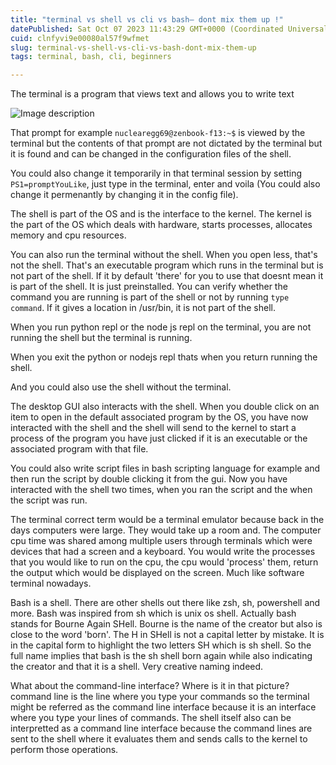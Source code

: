 ```yaml
---
title: "terminal vs shell vs cli vs bash— dont mix them up !"
datePublished: Sat Oct 07 2023 11:43:29 GMT+0000 (Coordinated Universal Time)
cuid: clnfyvi9e00080al57f9wfmet
slug: terminal-vs-shell-vs-cli-vs-bash-dont-mix-them-up
tags: terminal, bash, cli, beginners

---
```


The terminal is a program that views text and allows you to write text

![Image description](https://dev-to-uploads.s3.amazonaws.com/uploads/articles/ijv46qp5zk9uo0gv4z94.png)


That prompt for example `nuclearegg69@zenbook-f13:~$` is viewed by the terminal but the contents of that prompt are not dictated by the terminal but it is found and can be changed in the configuration files of the shell.

You could also change it temporarily in that terminal session by setting `PS1=promptYouLike`, just type in the terminal, enter and voila (You could also change it permenantly by changing it in the config file).

The shell is part of the OS and is the interface to the kernel. The kernel is the part of the OS which deals with hardware, starts processes, allocates memory and cpu resources.

You can also run the terminal without the shell. When you open less, that's not the shell. That's an executable program which runs in the terminal but is not part of the shell. If it by default 'there' for you to use that doesnt mean it is part of the shell. It is just preinstalled. You can verify whether the command you are running is part of the shell or not by running `type command`. If it gives a location in /usr/bin, it is not part of the shell. 

When you run python repl or the node js repl on the terminal, you are not running the shell but the terminal is running.

When you exit the python or nodejs repl thats when you return running the shell.

And you could also use the shell without the terminal. 

The desktop GUI also interacts with the shell. When you double click on an item to open in the default associated program by the OS, you have now interacted with the shell and the shell will send to the kernel to start a process of the program you have just clicked if it is an executable or the associated program with that file.

You could also write script files in bash scripting language for example and then run the script by double clicking it from the gui. Now you have interacted with the shell two times, when you ran the script and the when the script was run.

The terminal correct term would be a terminal emulator because back in the days computers were large. They would take up a room and. The computer cpu time was shared among multiple users through terminals which were devices that had a screen and a keyboard. You would write the processes that you would like to run on the cpu, the cpu would 'process' them, return the output which would be displayed on the screen. Much like software terminal nowadays.

Bash is a shell. There are other shells out there like zsh, sh, powershell and more. Bash was inspired from sh which is unix os shell. Actually bash stands for Bourne Again SHell. Bourne is the name of the creator but also is close to the word 'born'. The H in SHell is not a capital letter by mistake. It is in the capital form to highlight the two letters SH which is sh shell. So the full name implies that bash is the sh shell born again while also indicating the creator and that it is a shell. Very creative naming indeed. 

What about the command-line interface? Where is it in that picture? command line is the line where you type your commands so the terminal might be referred as the command line interface because it is an interface where you type your lines of commands. The shell itself also can be interpretted as a command line interface because the command lines are sent to the shell where it evaluates them and sends calls to the kernel to perform those operations. 